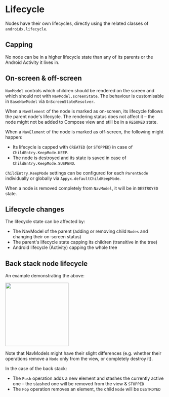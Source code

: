 # Lifecycle

Nodes have their own lifecycles, directly using the related classes of `androidx.lifecycle`.

## Capping

No node can be in a higher lifecycle state than any of its parents or the Android Activity it lives in.

## On-screen & off-screen

`NavModel` controls which children should be rendered on the screen and which should not with `NavModel.screenState`.
The behaviour is customisable in `BaseNavModel` via `OnScreenStateResolver`.

When a `NavElement` of the node is marked as on-screen, its lifecycle follows the parent node's lifecycle.
The rendering status does not affect it – the node might not be added to Compose view and still be in a `RESUMED` state.

When a `NavElement` of the node is marked as off-screen, the following might happen:

- Its lifecycle is capped with `CREATED` (or `STOPPED`) in case of `ChildEntry.KeepMode.KEEP`. 
- The node is destroyed and its state is saved in case of `ChildEntry.KeepMode.SUSPEND`.

`ChildEntry.KeepMode` settings can be configured for each `ParentNode` individually or globally via `Appyx.defaultChildKeepMode`.

When a node is removed completely from `NavModel`, it will be in `DESTROYED` state.

## Lifecycle changes

The lifecycle state can be affected by:

- The NavModel of the parent (adding or removing child `Nodes` and changing their on-screen status)
- The parent's lifecycle state capping its children (transitive in the tree)
- Android lifecycle (Activity) capping the whole tree

## Back stack node lifecycle

An example demonstrating the above:

<img src="https://i.imgur.com/WlcQHqV.gif" width="200">

Note that NavModels might have their slight differences (e.g. whether their operations remove a `Node` only from the view, or completely destroy it).

In the case of the back stack:

- The `Push` operation adds a new element and stashes the currently active one – the stashed one will be removed from the view & `STOPPED`
- The `Pop` operation removes an element, the child `Node` will be `DESTROYED`
